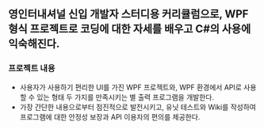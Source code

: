 ## 영인터내셔널 신입 개발자 스터디용 커리큘럼으로, WPF 형식 프로젝트로 코딩에 대한 자세를 배우고 C#의 사용에 익숙해진다.
### 프로젝트 내용
- 사용자가 사용하기 편리한 UI를 가진 WPF 프로젝트와, WPF 환경에서 API로 사용할 수 있는 형태 두 가지를 만족시키는 별 출력 프로그램을 개발한다.
- 가장 간단한 내용으로부터 점진적으로 발전시키고, 유닛 테스트와 Wiki를 작성하여 프로그램에 대한 안정성 보장과 API 이용자의 편의를 제공한다.
